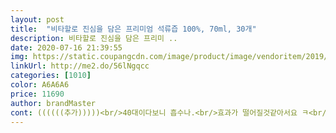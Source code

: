 ```yaml
---
layout: post 
title:  "비타할로 진심을 담은 프리미엄 석류즙 100%, 70ml, 30개" 
description: 비타할로 진심을 담은 프리미 ..
date: 2020-07-16 21:39:55 
img: https://static.coupangcdn.com/image/product/image/vendoritem/2019/03/12/4385316644/e8e3be62-9fd4-4fb6-bdb6-1405ecf019ce.jpg 
linkUrl: http://me2.do/56lNgqcc 
categories: [1010] 
color: A6A6A6 
price: 11690 
author: brandMaster 
cont: ((((((추가)))))<br/>40대이다보니 흡수나.<br/>효과가 떨어질것같아서요 ㅋ<br/><br/>건강을 생각한거 같고 ㅎㅎㅎㅎㅎㅎ... <br/>.<br/><br/>결과는 단호박!! 테스트기가 고장인줄 알았습니다 저는 지금까지 한번도 생리를 이렇게 늦게 한적이 없어서 이 나이에 임신이면 .<br/>.<br/> 셋째를 어떻게 키우지... <br/> 아놔;; 어쩌지 ... <br/> 하고 떡줄 사람은 생각도 안 하는데 김칫국을 마셨네요 ;;<br/>계속 먹고 힘내야겠습니다!! 모두들 건승하세요!!<br/>계신다면.<br/>ㅜㅜ 저 처럼 너무 늦게 드시지마시구,<br/>계실까요?<br/>괜한 걱정을 했습니다.<br/>  결론은 생리불순이 시작된거 같습니다 흑흑;;; 늦게 했다가 엄청 빨리 했다가 세번을 연달아 그러네요! 그래서 먹는 약과 함께 추가로 석류를 구매했습니다<br/>구매하는데 도움이 되면 좋겠습니다<br/>꾸준히 먹고있는 석류입니다.<br/><br/>꾸준히 먹기가 힘들더라구요.<br/><br/>남편한테 40대부터 석류 꾸준히 먹어야한다고<br/>노화는 자연 현상인데 .<br/>.<br/> 시간이 흐르면 사람은 누구나 늙고 변해가는건데 그걸 아직은 감당을 못하겠네요.<br/> 조금이라도 늦추고 싶은게 여자 마음인거 같습니다<br/>당연히 이걸 먹고 여자여자 샤랄라  해질거라는 생각은 안하지만<br/> 
---
```

 